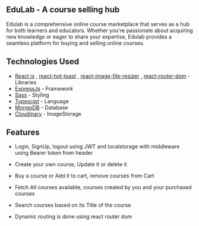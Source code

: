 ## EduLab - A course selling hub

Edulab is a comprehensive online course marketplace that serves as a hub for both learners and educators. Whether you're passionate about acquiring new knowledge or eager to share your expertise, Edulab provides a seamless platform for buying and selling online courses.
## Technologies Used

  - [React js](https://react.dev/) , [react-hot-toast](https://react-hot-toast.com/) , [react-image-file-resizer](https://www.npmjs.com/package/react-image-file-resizer) , [react-router-dom](https://reactrouter.com/en/main) - Libraries
  - [ExpressJs](https://expressjs.com/) - Framework <!--- [Tailwind CSS](https://tailwindcss.com/) , [shadcn/ui](https://ui.shadcn.com/) - Styling-->
  - [Sass](https://sass-lang.com/) - Styling
  - [Typescipt](https://www.typescriptlang.org/) - Language
    <!--  - [react-hook-form](https://www.react-hook-form.com/) -->
  - [MongoDB](https://www.mongodb.com/) - Database
  - [Cloudinary](https://cloudinary.com/) - ImageStorage
  
  <!--- [Vercel](https://vercel.com/) - Deployment-->


## Features

- Login, SignUp, logout using JWT and localstorage with middleware using Bearer token from header

- Create your own course, Update it or delete it

- Buy a course or Add it to cart, remove courses from Cart

- Fetch All courses available, courses created by you and your purchased courses

- Search courses based on its Title of the course

- Dynamic routing is done using react router dom
